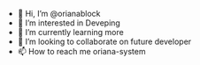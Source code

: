 - 👋 Hi, I’m @orianablock
- 👀 I’m interested in Deveping
- 🌱 I’m currently learning more
- 💞️ I’m looking to collaborate on future developer
- 📫 How to reach me oriana-system

<!---
orianablock/orianablock is a ✨ special ✨ repository because its `README.md` (this file) appears on your GitHub profile.
You can click the Preview link to take a look at your changes.
--->

